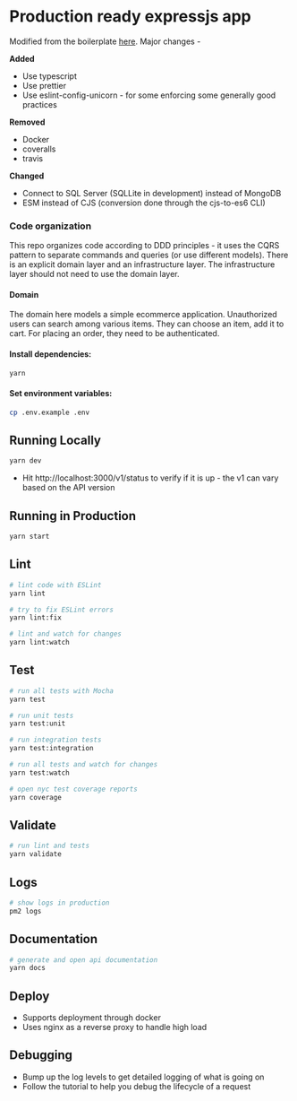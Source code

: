 # Production ready expressjs app

Modified from the boilerplate [here](). Major changes -

**Added**

- Use typescript
- Use prettier
- Use eslint-config-unicorn - for some enforcing some generally good practices

**Removed**

- Docker
- coveralls
- travis

**Changed**

- Connect to SQL Server (SQLLite in development) instead of MongoDB
- ESM instead of CJS (conversion done through the cjs-to-es6 CLI)

### Code organization

This repo organizes code according to DDD principles - it uses the CQRS pattern to separate commands and queries (or use different models).
There is an explicit domain layer and an infrastructure layer. The infrastructure layer should not need to use the domain layer.

#### Domain

The domain here models a simple ecommerce application. Unauthorized users can search among various items. They can choose an item, add it to cart.
For placing an order, they need to be authenticated.

#### Install dependencies:

```bash
yarn
```

#### Set environment variables:

```bash
cp .env.example .env
```

## Running Locally

```bash
yarn dev
```

- Hit http://localhost:3000/v1/status to verify if it is up - the v1 can vary based on the API version

## Running in Production

```bash
yarn start
```

## Lint

```bash
# lint code with ESLint
yarn lint

# try to fix ESLint errors
yarn lint:fix

# lint and watch for changes
yarn lint:watch
```

## Test

```bash
# run all tests with Mocha
yarn test

# run unit tests
yarn test:unit

# run integration tests
yarn test:integration

# run all tests and watch for changes
yarn test:watch

# open nyc test coverage reports
yarn coverage
```

## Validate

```bash
# run lint and tests
yarn validate
```

## Logs

```bash
# show logs in production
pm2 logs
```

## Documentation

```bash
# generate and open api documentation
yarn docs
```

## Deploy

- Supports deployment through docker
- Uses nginx as a reverse proxy to handle high load

## Debugging

- Bump up the log levels to get detailed logging of what is going on
- Follow the tutorial to help you debug the lifecycle of a request

